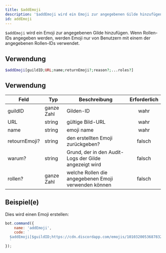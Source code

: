 ```yaml
---
title: $addEmoji
description: '$addEmoji wird ein Emoji zur angegebenen Gilde hinzufügen. Wenn Rollen-IDs angegeben werden, können Emoji nur von Benutzern mit einer der angegebenen Rollen-IDs verwendet werden.'
id: addEmoji
---
```


`$addEmoji` wird ein Emoji zur angegebenen Gilde hinzufügen. Wenn Rollen-IDs angegeben werden, werden Emoji nur von Benutzern mit einem der angegebenen Rollen-IDs verwendet.

## Verwendung

```php
$addEmoji[guildID;URL;name;returnEmoji?;reason?;...roles?]
```

## Verwendung

| Feld          | Typ        | Beschreibung                                          | Erforderlich |
| ------------- | ---------- | ----------------------------------------------------- |:------------:|
| guildID       | ganze Zahl | Gilden-ID                                             |     wahr     |
| URL           | string     | gültige Bild-URL                                      |     wahr     |
| name          | string     | emoji name                                            |     wahr     |
| retournEmoji? | string     | den erstellten Emoji zurückgeben?                     |    falsch    |
| warum?        | string     | Grund, der in den Audit-Logs der Gilde angezeigt wird |    falsch    |
| rollen?       | ganze Zahl | welche Rollen die angegebenen Emoji verwenden können  |    falsch    |

## Beispiel(e)

Dies wird einen Emoji erstellen:

```javascript
bot.command({
    name: 'addEmoji',
    code: `
  $addEmoji[$guildID;https://cdn.discordapp.com/emojis/1010320053687832586.webp?size=96&quality=lossless;leref;false]
  `
});
```
